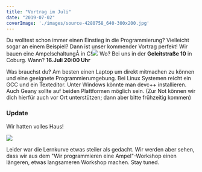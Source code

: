 ```yaml
---
title: "Vortrag im Juli"
date: "2019-07-02"
coverImage: './images/source-4280758_640-300x200.jpg'
---
```


Du wolltest schon immer einen Einstieg in die Programmierung? Vielleicht sogar an einem Beispiel? Dann ist unser kommender Vortrag perfekt! Wir bauen eine AmpelschaltungÂ in C!![](../images/source-4280758_640-300x200.jpg) Wo? Bei uns in der **Geleitstraße 10** in Coburg. Wann? **16.Juli 20:00 Uhr**

Was brauchst du? Am besten einen Laptop um direkt mitmachen zu können und eine geeignete Programmierumgebung. Bei Linux Systemen reicht ein GCC und ein Texteditor. Unter Windows könnte man devc++ installieren. Auch Geany sollte auf beiden Plattformen möglich sein. (Zur Not können wir dich hierfür auch vor Ort unterstützen; dann aber bitte frühzeitig kommen)

### Update

Wir hatten volles Haus!

![](../images/c_vortrag.jpeg)

Leider war die Lernkurve etwas steiler als gedacht. Wir werden aber sehen, dass wir aus dem "Wir programmieren eine Ampel"-Workshop einen längeren, etwas langsameren Workshop machen. Stay tuned.
